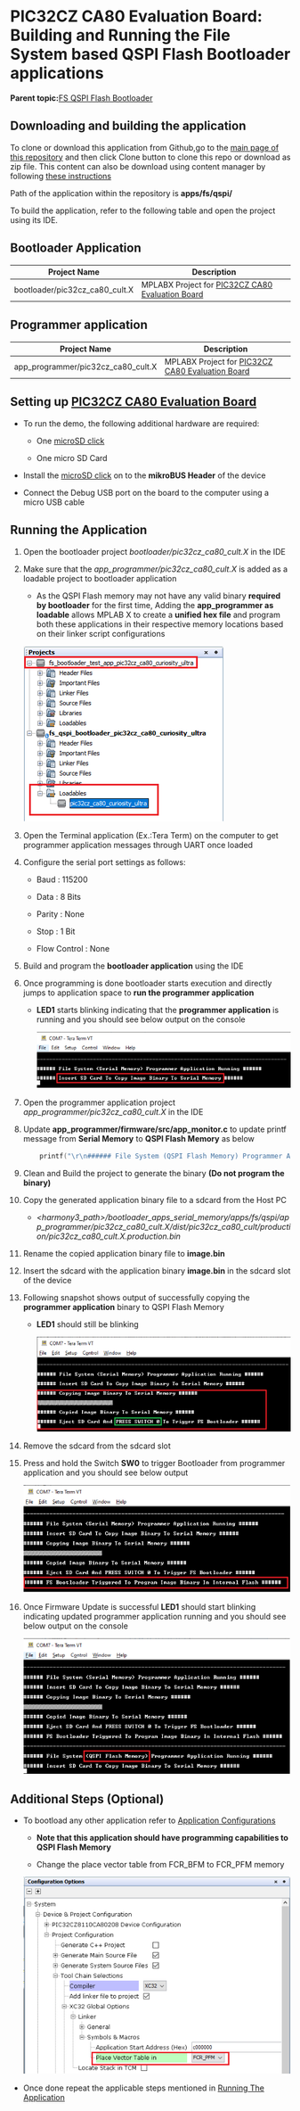 # PIC32CZ CA80 Evaluation Board: Building and Running the File System based QSPI Flash Bootloader applications

**Parent topic:**[FS QSPI Flash Bootloader](GUID-869C6F23-D894-4AFC-8486-1605C07220A7.md)

## Downloading and building the application

To clone or download this application from Github,go to the [main page of this repository](https://github.com/Microchip-MPLAB-Harmony/bootloader_apps_serial_memory) and then click Clone button to clone this repo or download as zip file. This content can also be download using content manager by following [these instructions](https://github.com/Microchip-MPLAB-Harmony/contentmanager/wiki)

Path of the application within the repository is **apps/fs/qspi/**

To build the application, refer to the following table and open the project using its IDE.

## Bootloader Application

|Project Name|Description|
|------------|-----------|
|bootloader/pic32cz\_ca80\_cult.X|MPLABX Project for [PIC32CZ CA80 Evaluation Board](https://www.microchip.com/en-us/development-tool/ea61x20a)|

## Programmer application

|Project Name|Description|
|------------|-----------|
|app\_programmer/pic32cz\_ca80\_cult.X|MPLABX Project for [PIC32CZ CA80 Evaluation Board](https://www.microchip.com/en-us/development-tool/ea61x20a)|

## Setting up [PIC32CZ CA80 Evaluation Board](https://www.microchip.com/en-us/development-tool/ea61x20a)

-   To run the demo, the following additional hardware are required:

    -   One [microSD click](https://www.mikroe.com/microsd-click)

    -   One micro SD Card

-   Install the [microSD click](https://www.mikroe.com/microsd-click) on to the **mikroBUS Header** of the device

-   Connect the Debug USB port on the board to the computer using a micro USB cable


## Running the Application

1.  Open the bootloader project *bootloader/pic32cz\_ca80\_cult.X* in the IDE

2.  Make sure that the *app\_programmer/pic32cz\_ca80\_cult.X* is added as a loadable project to bootloader application

    -   As the QSPI Flash memory may not have any valid binary **required by bootloader** for the first time, Adding the **app\_programmer as loadable** allows MPLAB X to create a **unified hex file** and program both these applications in their respective memory locations based on their linker script configurations

    ![mplab_loadable_pic32cz_ca80](GUID-0D3F9166-B38F-4A07-BA50-D9130B0AB8E6-low.png)

3.  Open the Terminal application \(Ex.:Tera Term\) on the computer to get programmer application messages through UART once loaded

4.  Configure the serial port settings as follows:

    -   Baud : 115200

    -   Data : 8 Bits

    -   Parity : None

    -   Stop : 1 Bit

    -   Flow Control : None

5.  Build and program the **bootloader application** using the IDE

6.  Once programming is done bootloader starts execution and directly jumps to application space to **run the programmer application**

    -   **LED1** starts blinking indicating that the **programmer application** is running and you should see below output on the console

        ![fs_serial_mem_console_bootup](GUID-4FEF4F2F-419C-425E-B58E-929C88D0FA5B-low.png)

7.  Open the programmer application project *app\_programmer/pic32cz\_ca80\_cult.X* in the IDE

8.  Update **app\_programmer/firmware/src/app\_monitor.c** to update printf message from **Serial Memory** to **QSPI Flash Memory** as below

    ```c
    	printf("\r\n###### File System (QSPI Flash Memory) Programmer Application Running ######\r\n");
    ```

9.  Clean and Build the project to generate the binary **\(Do not program the binary\)**

10. Copy the generated application binary file to a sdcard from the Host PC

    -   *<harmony3\_path\>/bootloader\_apps\_serial\_memory/apps/fs/qspi/app\_programmer/pic32cz\_ca80\_cult.X/dist/pic32cz\_ca80\_cult/production/pic32cz\_ca80\_cult.X.production.bin*

11. Rename the copied application binary file to **image.bin**

12. Insert the sdcard with the application binary **image.bin** in the sdcard slot of the device

13. Following snapshot shows output of successfully copying the **programmer application** binary to QSPI Flash Memory

    -   **LED1** should still be blinking

        ![fs_serial_mem_console_copying_sam_e54](GUID-72606865-06A5-4702-9DA3-72509140CE06-low.png)

14. Remove the sdcard from the sdcard slot

15. Press and hold the Switch **SW0** to trigger Bootloader from programmer application and you should see below output

    ![fs_serial_mem_console_trigger_sam_e54](GUID-51B7B5EF-528A-4865-B157-447C1FD7E06D-low.png)

16. Once Firmware Update is successful **LED1** should start blinking indicating updated programmer application running and you should see below output on the console

    ![fs_serial_mem_console_updated_sam_e54](GUID-14D85B75-5F19-44C3-9978-60187E2E9287-low.png)


## Additional Steps \(Optional\)

-   To bootload any other application refer to [Application Configurations](GUID-ACA78B67-6A7C-4862-9C34-7A1270D69837.md)

    -   **Note that this application should have programming capabilities to QSPI Flash Memory**

    -   Change the place vector table from FCR\_BFM to FCR\_PFM memory

    ![mplab_loadable_pic32cz_ca80](GUID-10D1E7CA-BBC1-4BC2-8619-063992235446-low.png)

-   Once done repeat the applicable steps mentioned in [Running The Application](#running-the-application)


